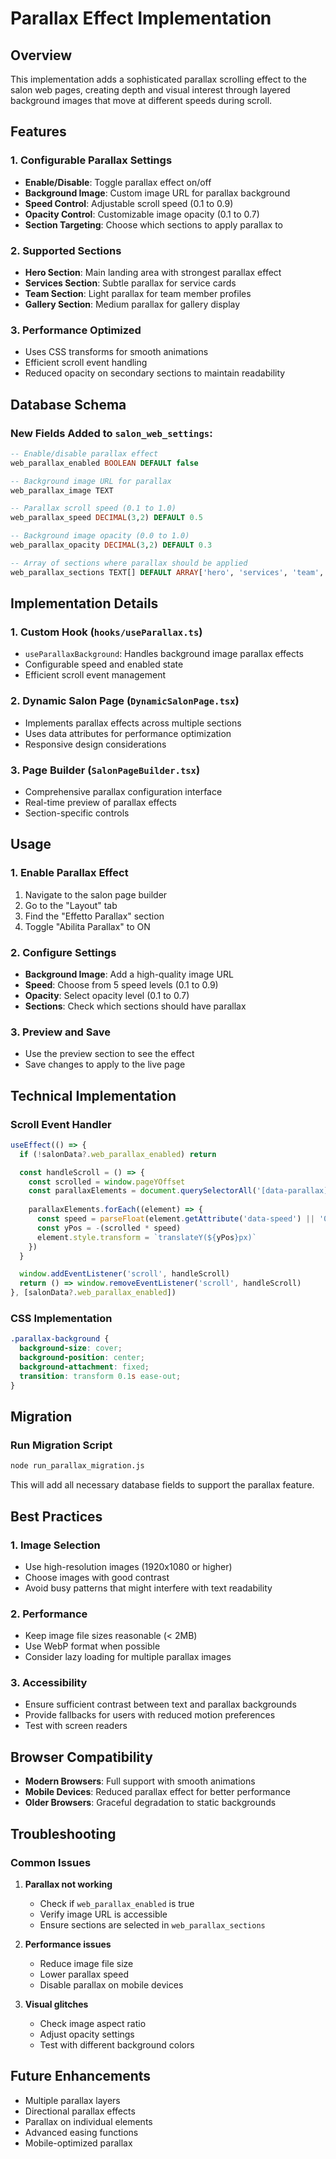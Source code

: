 # Parallax Effect Implementation

## Overview

This implementation adds a sophisticated parallax scrolling effect to the salon web pages, creating depth and visual interest through layered background images that move at different speeds during scroll.

## Features

### 1. Configurable Parallax Settings
- **Enable/Disable**: Toggle parallax effect on/off
- **Background Image**: Custom image URL for parallax background
- **Speed Control**: Adjustable scroll speed (0.1 to 0.9)
- **Opacity Control**: Customizable image opacity (0.1 to 0.7)
- **Section Targeting**: Choose which sections to apply parallax to

### 2. Supported Sections
- **Hero Section**: Main landing area with strongest parallax effect
- **Services Section**: Subtle parallax for service cards
- **Team Section**: Light parallax for team member profiles
- **Gallery Section**: Medium parallax for gallery display

### 3. Performance Optimized
- Uses CSS transforms for smooth animations
- Efficient scroll event handling
- Reduced opacity on secondary sections to maintain readability

## Database Schema

### New Fields Added to `salon_web_settings`:

```sql
-- Enable/disable parallax effect
web_parallax_enabled BOOLEAN DEFAULT false

-- Background image URL for parallax
web_parallax_image TEXT

-- Parallax scroll speed (0.1 to 1.0)
web_parallax_speed DECIMAL(3,2) DEFAULT 0.5

-- Background image opacity (0.0 to 1.0)
web_parallax_opacity DECIMAL(3,2) DEFAULT 0.3

-- Array of sections where parallax should be applied
web_parallax_sections TEXT[] DEFAULT ARRAY['hero', 'services', 'team', 'gallery']
```

## Implementation Details

### 1. Custom Hook (`hooks/useParallax.ts`)
- `useParallaxBackground`: Handles background image parallax effects
- Configurable speed and enabled state
- Efficient scroll event management

### 2. Dynamic Salon Page (`DynamicSalonPage.tsx`)
- Implements parallax effects across multiple sections
- Uses data attributes for performance optimization
- Responsive design considerations

### 3. Page Builder (`SalonPageBuilder.tsx`)
- Comprehensive parallax configuration interface
- Real-time preview of parallax effects
- Section-specific controls

## Usage

### 1. Enable Parallax Effect
1. Navigate to the salon page builder
2. Go to the "Layout" tab
3. Find the "Effetto Parallax" section
4. Toggle "Abilita Parallax" to ON

### 2. Configure Settings
- **Background Image**: Add a high-quality image URL
- **Speed**: Choose from 5 speed levels (0.1 to 0.9)
- **Opacity**: Select opacity level (0.1 to 0.7)
- **Sections**: Check which sections should have parallax

### 3. Preview and Save
- Use the preview section to see the effect
- Save changes to apply to the live page

## Technical Implementation

### Scroll Event Handler
```javascript
useEffect(() => {
  if (!salonData?.web_parallax_enabled) return

  const handleScroll = () => {
    const scrolled = window.pageYOffset
    const parallaxElements = document.querySelectorAll('[data-parallax]')
    
    parallaxElements.forEach((element) => {
      const speed = parseFloat(element.getAttribute('data-speed') || '0.5')
      const yPos = -(scrolled * speed)
      element.style.transform = `translateY(${yPos}px)`
    })
  }

  window.addEventListener('scroll', handleScroll)
  return () => window.removeEventListener('scroll', handleScroll)
}, [salonData?.web_parallax_enabled])
```

### CSS Implementation
```css
.parallax-background {
  background-size: cover;
  background-position: center;
  background-attachment: fixed;
  transition: transform 0.1s ease-out;
}
```

## Migration

### Run Migration Script
```bash
node run_parallax_migration.js
```

This will add all necessary database fields to support the parallax feature.

## Best Practices

### 1. Image Selection
- Use high-resolution images (1920x1080 or higher)
- Choose images with good contrast
- Avoid busy patterns that might interfere with text readability

### 2. Performance
- Keep image file sizes reasonable (< 2MB)
- Use WebP format when possible
- Consider lazy loading for multiple parallax images

### 3. Accessibility
- Ensure sufficient contrast between text and parallax backgrounds
- Provide fallbacks for users with reduced motion preferences
- Test with screen readers

## Browser Compatibility

- **Modern Browsers**: Full support with smooth animations
- **Mobile Devices**: Reduced parallax effect for better performance
- **Older Browsers**: Graceful degradation to static backgrounds

## Troubleshooting

### Common Issues

1. **Parallax not working**
   - Check if `web_parallax_enabled` is true
   - Verify image URL is accessible
   - Ensure sections are selected in `web_parallax_sections`

2. **Performance issues**
   - Reduce image file size
   - Lower parallax speed
   - Disable parallax on mobile devices

3. **Visual glitches**
   - Check image aspect ratio
   - Adjust opacity settings
   - Test with different background colors

## Future Enhancements

- Multiple parallax layers
- Directional parallax effects
- Parallax on individual elements
- Advanced easing functions
- Mobile-optimized parallax
